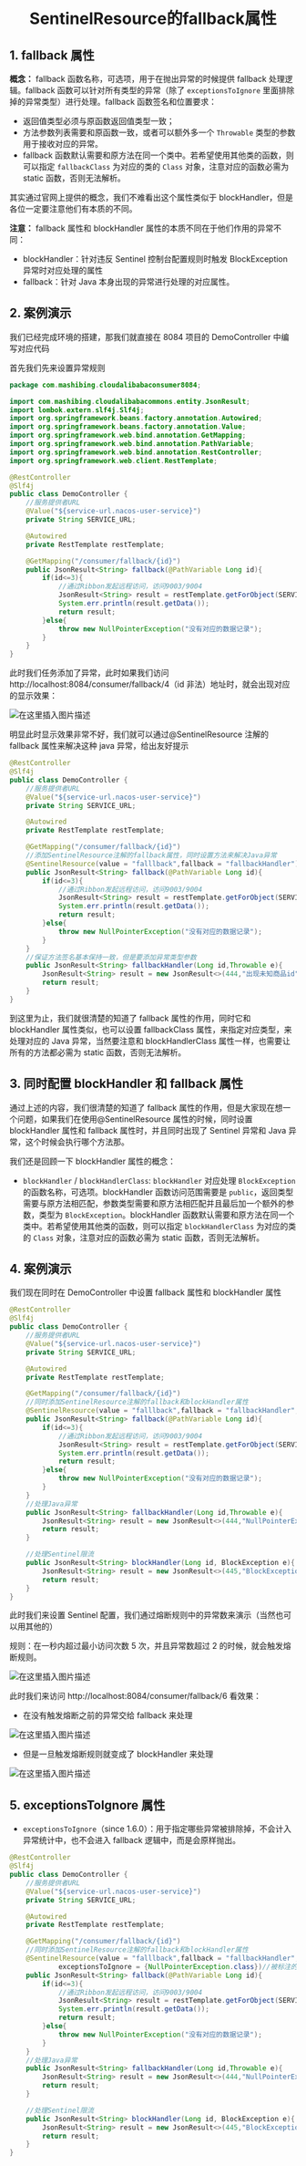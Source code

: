 <h1 align = "center">SentinelResource的fallback属性</h1>

## 1. fallback 属性

**概念：** fallback 函数名称，可选项，用于在抛出异常的时候提供 fallback 处理逻辑。fallback 函数可以针对所有类型的异常（除了 `exceptionsToIgnore` 里面排除掉的异常类型）进行处理。fallback 函数签名和位置要求：

- 返回值类型必须与原函数返回值类型一致；
- 方法参数列表需要和原函数一致，或者可以额外多一个 `Throwable` 类型的参数用于接收对应的异常。
- fallback 函数默认需要和原方法在同一个类中。若希望使用其他类的函数，则可以指定 `fallbackClass` 为对应的类的 `Class` 对象，注意对应的函数必需为 static 函数，否则无法解析。

其实通过官网上提供的概念，我们不难看出这个属性类似于 blockHandler，但是各位一定要注意他们有本质的不同。

**注意：** fallback 属性和 blockHandler 属性的本质不同在于他们作用的异常不同：

- blockHandler：针对违反 Sentinel 控制台配置规则时触发 BlockException 异常时对应处理的属性
- fallback：针对 Java 本身出现的异常进行处理的对应属性。

## 2. 案例演示

我们已经完成环境的搭建，那我们就直接在 8084 项目的 DemoController 中编写对应代码

首先我们先来设置异常规则

```java
package com.mashibing.cloudalibabaconsumer8084;

import com.mashibing.cloudalibabacommons.entity.JsonResult;
import lombok.extern.slf4j.Slf4j;
import org.springframework.beans.factory.annotation.Autowired;
import org.springframework.beans.factory.annotation.Value;
import org.springframework.web.bind.annotation.GetMapping;
import org.springframework.web.bind.annotation.PathVariable;
import org.springframework.web.bind.annotation.RestController;
import org.springframework.web.client.RestTemplate;

@RestController
@Slf4j
public class DemoController {
    //服务提供者URL
    @Value("${service-url.nacos-user-service}")
    private String SERVICE_URL;

    @Autowired
    private RestTemplate restTemplate;

    @GetMapping("/consumer/fallback/{id}")
    public JsonResult<String> fallback(@PathVariable Long id){
        if(id<=3){
            //通过Ribbon发起远程访问，访问9003/9004
            JsonResult<String> result = restTemplate.getForObject(SERVICE_URL+"/info/"+id,JsonResult.class);
            System.err.println(result.getData());
            return result;
        }else{
            throw new NullPointerException("没有对应的数据记录");
        }
    }
}
```

此时我们任务添加了异常，此时如果我们访问 http://localhost:8084/consumer/fallback/4（id 非法）地址时，就会出现对应的显示效果：

![在这里插入图片描述](https://img-blog.csdnimg.cn/cc84c607f9c546e8ba8b8e6681afeb45.png)

明显此时显示效果非常不好，我们就可以通过@SentinelResource 注解的 fallback 属性来解决这种 java 异常，给出友好提示

```java
@RestController
@Slf4j
public class DemoController {
    //服务提供者URL
    @Value("${service-url.nacos-user-service}")
    private String SERVICE_URL;

    @Autowired
    private RestTemplate restTemplate;

    @GetMapping("/consumer/fallback/{id}")
    //添加SentinelResource注解的fallback属性，同时设置方法来解决Java异常
    @SentinelResource(value = "falllback",fallback = "fallbackHandler")
    public JsonResult<String> fallback(@PathVariable Long id){
        if(id<=3){
            //通过Ribbon发起远程访问，访问9003/9004
            JsonResult<String> result = restTemplate.getForObject(SERVICE_URL+"/info/"+id,JsonResult.class);
            System.err.println(result.getData());
            return result;
        }else{
            throw new NullPointerException("没有对应的数据记录");
        }
    }
    //保证方法签名基本保持一致，但是要添加异常类型参数
    public JsonResult<String> fallbackHandler(Long id,Throwable e){
        JsonResult<String> result = new JsonResult<>(444,"出现未知商品id");
        return result;
    }
}
```

到这里为止，我们就很清楚的知道了 fallback 属性的作用，同时它和 blockHandler 属性类似，也可以设置 fallbackClass 属性，来指定对应类型，来处理对应的 Java 异常，当然要注意和 blockHandlerClass 属性一样，也需要让所有的方法都必需为 static 函数，否则无法解析。

## 3. 同时配置 blockHandler 和 fallback 属性

通过上述的内容，我们很清楚的知道了 fallback 属性的作用，但是大家现在想一个问题，如果我们在使用@SentinelResource 属性的时候，同时设置 blockHandler 属性和 fallback 属性时，并且同时出现了 Sentinel 异常和 Java 异常，这个时候会执行哪个方法那。

我们还是回顾一下 blockHandler 属性的概念：

- `blockHandler` / `blockHandlerClass`: `blockHandler` 对应处理 `BlockException` 的函数名称，可选项。blockHandler 函数访问范围需要是 `public`，返回类型需要与原方法相匹配，参数类型需要和原方法相匹配并且最后加一个额外的参数，类型为 `BlockException`。blockHandler 函数默认需要和原方法在同一个类中。若希望使用其他类的函数，则可以指定 `blockHandlerClass` 为对应的类的 `Class` 对象，注意对应的函数必需为 static 函数，否则无法解析。

## 4. 案例演示

我们现在同时在 DemoController 中设置 fallback 属性和 blockHandler 属性

```java
@RestController
@Slf4j
public class DemoController {
    //服务提供者URL
    @Value("${service-url.nacos-user-service}")
    private String SERVICE_URL;

    @Autowired
    private RestTemplate restTemplate;

    @GetMapping("/consumer/fallback/{id}")
    //同时添加SentinelResource注解的fallback和blockHandler属性
    @SentinelResource(value = "falllback",fallback = "fallbackHandler",blockHandler = "blockHandler")
    public JsonResult<String> fallback(@PathVariable Long id){
        if(id<=3){
            //通过Ribbon发起远程访问，访问9003/9004
            JsonResult<String> result = restTemplate.getForObject(SERVICE_URL+"/info/"+id,JsonResult.class);
            System.err.println(result.getData());
            return result;
        }else{
            throw new NullPointerException("没有对应的数据记录");
        }
    }
    //处理Java异常
    public JsonResult<String> fallbackHandler(Long id,Throwable e){
        JsonResult<String> result = new JsonResult<>(444,"NullPointerException异常");
        return result;
    }

    //处理Sentinel限流
    public JsonResult<String> blockHandler(Long id, BlockException e){
        JsonResult<String> result = new JsonResult<>(445,"BlockException限流");
        return result;
    }
}
```

此时我们来设置 Sentinel 配置，我们通过熔断规则中的异常数来演示（当然也可以用其他的）

规则：在一秒内超过最小访问次数 5 次，并且异常数超过 2 的时候，就会触发熔断规则。

![在这里插入图片描述](https://img-blog.csdnimg.cn/d058bd1720dc47c1b883958d191587e2.png)

此时我们来访问 http://localhost:8084/consumer/fallback/6 看效果：

- 在没有触发熔断之前的异常交给 fallback 来处理

![在这里插入图片描述](https://img-blog.csdnimg.cn/4b97f9a43be14897af15e116e47b9e01.png)

- 但是一旦触发熔断规则就变成了 blockHandler 来处理

![在这里插入图片描述](https://img-blog.csdnimg.cn/370bd4c37cf444d2abbe73c32488a102.png)

## 5. exceptionsToIgnore 属性

- `exceptionsToIgnore`（since 1.6.0）：用于指定哪些异常被排除掉，不会计入异常统计中，也不会进入 fallback 逻辑中，而是会原样抛出。

```java
@RestController
@Slf4j
public class DemoController {
    //服务提供者URL
    @Value("${service-url.nacos-user-service}")
    private String SERVICE_URL;

    @Autowired
    private RestTemplate restTemplate;

    @GetMapping("/consumer/fallback/{id}")
    //同时添加SentinelResource注解的fallback和blockHandler属性
    @SentinelResource(value = "falllback",fallback = "fallbackHandler",blockHandler = "blockHandler",
            exceptionsToIgnore = {NullPointerException.class})//被标注的异常将会被 原样抛出
    public JsonResult<String> fallback(@PathVariable Long id){
        if(id<=3){
            //通过Ribbon发起远程访问，访问9003/9004
            JsonResult<String> result = restTemplate.getForObject(SERVICE_URL+"/info/"+id,JsonResult.class);
            System.err.println(result.getData());
            return result;
        }else{
            throw new NullPointerException("没有对应的数据记录");
        }
    }
    //处理Java异常
    public JsonResult<String> fallbackHandler(Long id,Throwable e){
        JsonResult<String> result = new JsonResult<>(444,"NullPointerException异常");
        return result;
    }

    //处理Sentinel限流
    public JsonResult<String> blockHandler(Long id, BlockException e){
        JsonResult<String> result = new JsonResult<>(445,"BlockException限流");
        return result;
    }
}
```

